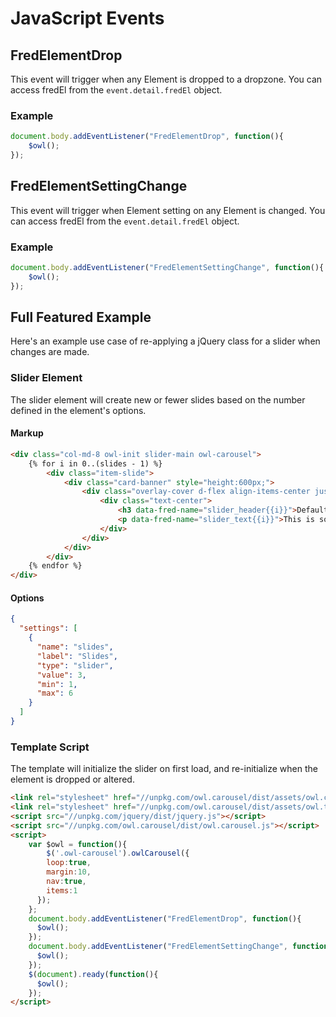 # JavaScript Events

## FredElementDrop

This event will trigger when any Element is dropped to a dropzone. You can access fredEl from the `event.detail.fredEl` object.

### Example

```javascript
document.body.addEventListener("FredElementDrop", function(){
    $owl();
});
```

## FredElementSettingChange

This event will trigger when Element setting on any Element is changed. You can access fredEl from the `event.detail.fredEl` object.

### Example

```javascript
document.body.addEventListener("FredElementSettingChange", function(){
    $owl();
});
```

## Full Featured Example

Here's an example use case of re-applying a jQuery class for a slider when changes are made.

### Slider Element

The slider element will create new or fewer slides based on the number defined in the element's options.

#### Markup

```html
<div class="col-md-8 owl-init slider-main owl-carousel">
    {% for i in 0..(slides - 1) %}
        <div class="item-slide">
            <div class="card-banner" style="height:600px;">
                <div class="overlay-cover d-flex align-items-center justify-content-center">
                    <div class="text-center">
                        <h3 data-fred-name="slider_header{{i}}">Default Value {{i+1}}</h3>
                        <p data-fred-name="slider_text{{i}}">This is some default text.</a>
                    </div>
                </div>
            </div>
        </div>
    {% endfor %}
</div>
```

#### Options

```json
{
  "settings": [
    {
      "name": "slides",
      "label": "Slides",
      "type": "slider",
      "value": 3,
      "min": 1,
      "max": 6
    }
  ]
}
```

### Template Script

The template will initialize the slider on first load, and re-initialize when the element is dropped or altered.

```html
<link rel="stylesheet" href="//unpkg.com/owl.carousel/dist/assets/owl.carousel.min.css" />
<link rel="stylesheet" href="//unpkg.com/owl.carousel/dist/assets/owl.theme.default.min.css" />
<script src="//unpkg.com/jquery/dist/jquery.js"></script>
<script src="//unpkg.com/owl.carousel/dist/owl.carousel.js"></script>
<script>
    var $owl = function(){
        $('.owl-carousel').owlCarousel({
        loop:true,
        margin:10,
        nav:true,
        items:1
      });
    };
    document.body.addEventListener("FredElementDrop", function(){
      $owl();
    });
    document.body.addEventListener("FredElementSettingChange", function(){
      $owl();
    });
    $(document).ready(function(){
      $owl();
    });
</script>
```

